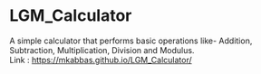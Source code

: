 # LGM_Calculator
A simple calculator that performs basic operations like- Addition, Subtraction, Multiplication, Division and Modulus.<br />
Link : https://mkabbas.github.io/LGM_Calculator/
